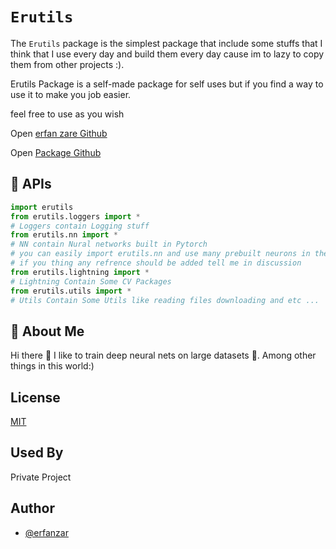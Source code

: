 # `Erutils`

The `Erutils` package is the simplest package that include some stuffs that I think that I use every day and build
them every day cause im to lazy to copy them from other projects :).

Erutils Package is a self-made package for self uses but if you find a way to use it to make you job easier.

feel free to use as you wish

Open [erfan zare Github](https://github.com/erfanzar/)

Open [Package Github](https://github.com/erfanzar/Erutils)

## 🚀 APIs

```python
import erutils
from erutils.loggers import *
# Loggers contain Logging stuff
from erutils.nn import *
# NN contain Nural networks built in Pytorch
# you can easily import erutils.nn and use many prebuilt neurons in the project 
# if you thing any refrence should be added tell me in discussion 
from erutils.lightning import *
# Lightning Contain Some CV Packages
from erutils.utils import *
# Utils Contain Some Utils like reading files downloading and etc ...
```

## 🚀 About Me

Hi there 👋
I like to train deep neural nets on large datasets 🧠.
Among other things in this world:)

## License

[MIT](https://choosealicense.com/licenses/mit/)

## Used By

Private Project

## Author

- [@erfanzar](https://www.github.com/erfanzar)